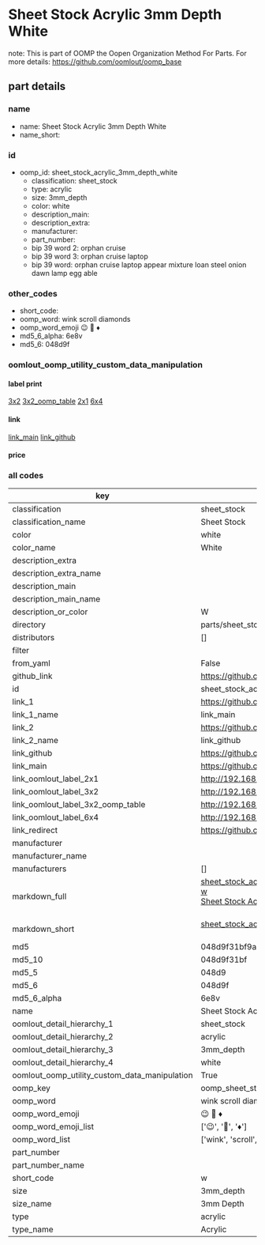# Sheet Stock Acrylic 3mm Depth White  

note: This is part of OOMP the Oopen Organization Method For Parts. For more details: https://github.com/oomlout/oomp_base

##  part details
  







### name
* name: Sheet Stock Acrylic 3mm Depth White
* name_short: 
### id
* oomp_id: sheet_stock_acrylic_3mm_depth_white
  * classification: sheet_stock
  * type: acrylic
  * size: 3mm_depth
  * color: white
  * description_main: 
  * description_extra: 
  * manufacturer: 
  * part_number: 
  * bip 39 word 2: orphan cruise
  * bip 39 word 3: orphan cruise laptop
  * bip 39 word: orphan cruise laptop appear mixture loan steel onion dawn lamp egg able

### other_codes
* short_code: 
* oomp_word: wink scroll diamonds
* oomp_word_emoji :wink: :scroll: :diamonds:
* md5_6_alpha: 6e8v
* md5_6: 048d9f






### oomlout_oomp_utility_custom_data_manipulation
#### label print
[3x2](http://192.168.1.245:1112/?label=oomp%206e8v)
[3x2_oomp_table](http://192.168.1.108:1112/?label=oomp%206e8v)
[2x1](http://192.168.1.242:1112/?label=oomp%206e8v)
[6x4](http://192.168.1.55:1112/?label=oomp%206e8v)    

#### link

[link_main](https://github.com/oomlout/oomlout_oomp_version_1_messy/tree/main/parts/sheet_stock_acrylic_3mm_depth_white) [link_github](https://github.com/oomlout/oomlout_oomp_version_1_messy/tree/main/parts/sheet_stock_acrylic_3mm_depth_white)                             

#### price







### all codes 
| key | value |  
| --- | --- |  
| classification | sheet_stock |  
| classification_name | Sheet Stock |  
| color | white |  
| color_name | White |  
| description_extra |  |  
| description_extra_name |  |  
| description_main |  |  
| description_main_name |  |  
| description_or_color | W  |  
| directory | parts/sheet_stock_acrylic_3mm_depth_white |  
| distributors | [] |  
| filter |  |  
| from_yaml | False |  
| github_link | https://github.com/oomlout/oomlout_oomp_part_src/tree/main/parts/sheet_stock_acrylic_3mm_depth_white |  
| id | sheet_stock_acrylic_3mm_depth_white |  
| link_1 | https://github.com/oomlout/oomlout_oomp_version_1_messy/tree/main/parts/sheet_stock_acrylic_3mm_depth_white |  
| link_1_name | link_main |  
| link_2 | https://github.com/oomlout/oomlout_oomp_version_1_messy/tree/main/parts/sheet_stock_acrylic_3mm_depth_white |  
| link_2_name | link_github |  
| link_github | https://github.com/oomlout/oomlout_oomp_version_1_messy/tree/main/parts/sheet_stock_acrylic_3mm_depth_white |  
| link_main | https://github.com/oomlout/oomlout_oomp_version_1_messy/tree/main/parts/sheet_stock_acrylic_3mm_depth_white |  
| link_oomlout_label_2x1 | http://192.168.1.242:1112/?label=oomp%206e8v |  
| link_oomlout_label_3x2 | http://192.168.1.245:1112/?label=oomp%206e8v |  
| link_oomlout_label_3x2_oomp_table | http://192.168.1.108:1112/?label=oomp%206e8v |  
| link_oomlout_label_6x4 | http://192.168.1.55:1112/?label=oomp%206e8v |  
| link_redirect | https://github.com/oomlout/oomlout_oomp_version_1_messy/tree/main/parts/sheet_stock_acrylic_3mm_depth_white |  
| manufacturer |  |  
| manufacturer_name |  |  
| manufacturers | [] |  
| markdown_full | [sheet_stock_acrylic_3mm_depth_white](none)<br>[w](none)<br>[Sheet Stock Acrylic 3Mm Depth White](none)<br><br> |  
| markdown_short | [sheet_stock_acrylic_3mm_depth_white](none)<br><br> |  
| md5 | 048d9f31bf9adaa60c4720a8fa0d2ce6 |  
| md5_10 | 048d9f31bf |  
| md5_5 | 048d9 |  
| md5_6 | 048d9f |  
| md5_6_alpha | 6e8v |  
| name | Sheet Stock Acrylic 3mm Depth White |  
| oomlout_detail_hierarchy_1 | sheet_stock |  
| oomlout_detail_hierarchy_2 | acrylic |  
| oomlout_detail_hierarchy_3 | 3mm_depth |  
| oomlout_detail_hierarchy_4 | white |  
| oomlout_oomp_utility_custom_data_manipulation | True |  
| oomp_key | oomp_sheet_stock_acrylic_3mm_depth_white |  
| oomp_word | wink scroll diamonds |  
| oomp_word_emoji | :wink: :scroll: :diamonds: |  
| oomp_word_emoji_list | [':wink:', ':scroll:', ':diamonds:'] |  
| oomp_word_list | ['wink', 'scroll', 'diamonds'] |  
| part_number |  |  
| part_number_name |  |  
| short_code | w |  
| size | 3mm_depth |  
| size_name | 3mm Depth |  
| type | acrylic |  
| type_name | Acrylic |  
